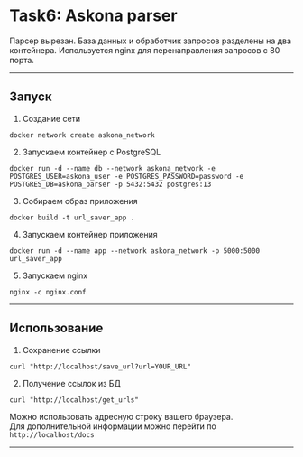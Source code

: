 # Task6: Askona parser
Парсер вырезан. База данных и обработчик запросов разделены на два контейнера. Используется nginx для перенаправления запросов с 80 порта.

---
## Запуск
 1. Создание сети
  ```
  docker network create askona_network
  ```
 2. Запускаем контейнер с PostgreSQL
  ```
  docker run -d --name db --network askona_network -e POSTGRES_USER=askona_user -e POSTGRES_PASSWORD=password -e POSTGRES_DB=askona_parser -p 5432:5432 postgres:13
  ```
 3. Собираем образ приложения
  ```
  docker build -t url_saver_app .
  ```
 4. Запускаем контейнер приложения
  ```
  docker run -d --name app --network askona_network -p 5000:5000 url_saver_app
  ```
 5. Запускаем nginx
  ```
  nginx -c nginx.conf 
  ```  

---
## Использование
 1. Сохранение ссылки
  ```
  curl "http://localhost/save_url?url=YOUR_URL"
  ```
 2. Получение ссылок из БД
  ```
  curl "http://localhost/get_urls"
  ```  

 Можно использовать адресную строку вашего браузера.  
 Для дополнительной информации можно перейти по `http://localhost/docs`

---